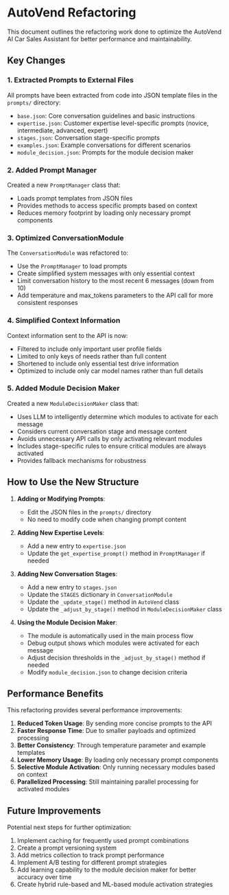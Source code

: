 # AutoVend Refactoring

This document outlines the refactoring work done to optimize the AutoVend AI Car Sales Assistant for better performance and maintainability.

## Key Changes

### 1. Extracted Prompts to External Files

All prompts have been extracted from code into JSON template files in the `prompts/` directory:

- `base.json`: Core conversation guidelines and basic instructions
- `expertise.json`: Customer expertise level-specific prompts (novice, intermediate, advanced, expert)
- `stages.json`: Conversation stage-specific prompts
- `examples.json`: Example conversations for different scenarios
- `module_decision.json`: Prompts for the module decision maker

### 2. Added Prompt Manager

Created a new `PromptManager` class that:
- Loads prompt templates from JSON files
- Provides methods to access specific prompts based on context
- Reduces memory footprint by loading only necessary prompt components

### 3. Optimized ConversationModule

The `ConversationModule` was refactored to:
- Use the `PromptManager` to load prompts
- Create simplified system messages with only essential context
- Limit conversation history to the most recent 6 messages (down from 10)
- Add temperature and max_tokens parameters to the API call for more consistent responses

### 4. Simplified Context Information

Context information sent to the API is now:
- Filtered to include only important user profile fields
- Limited to only keys of needs rather than full content
- Shortened to include only essential test drive information
- Optimized to include only car model names rather than full details

### 5. Added Module Decision Maker

Created a new `ModuleDecisionMaker` class that:
- Uses LLM to intelligently determine which modules to activate for each message
- Considers current conversation stage and message content
- Avoids unnecessary API calls by only activating relevant modules
- Includes stage-specific rules to ensure critical modules are always activated
- Provides fallback mechanisms for robustness

## How to Use the New Structure

1. **Adding or Modifying Prompts**:
   - Edit the JSON files in the `prompts/` directory
   - No need to modify code when changing prompt content

2. **Adding New Expertise Levels**:
   - Add a new entry to `expertise.json`
   - Update the `get_expertise_prompt()` method in `PromptManager` if needed

3. **Adding New Conversation Stages**:
   - Add a new entry to `stages.json`
   - Update the `STAGES` dictionary in `ConversationModule`
   - Update the `_update_stage()` method in `AutoVend` class
   - Update the `_adjust_by_stage()` method in `ModuleDecisionMaker` class

4. **Using the Module Decision Maker**:
   - The module is automatically used in the main process flow
   - Debug output shows which modules were activated for each message
   - Adjust decision thresholds in the `_adjust_by_stage()` method if needed
   - Modify `module_decision.json` to change decision criteria

## Performance Benefits

This refactoring provides several performance improvements:

1. **Reduced Token Usage**: By sending more concise prompts to the API
2. **Faster Response Time**: Due to smaller payloads and optimized processing
3. **Better Consistency**: Through temperature parameter and example templates
4. **Lower Memory Usage**: By loading only necessary prompt components
5. **Selective Module Activation**: Only running necessary modules based on context
6. **Parallelized Processing**: Still maintaining parallel processing for activated modules

## Future Improvements

Potential next steps for further optimization:

1. Implement caching for frequently used prompt combinations
2. Create a prompt versioning system
3. Add metrics collection to track prompt performance
4. Implement A/B testing for different prompt strategies
5. Add learning capability to the module decision maker for better accuracy over time
6. Create hybrid rule-based and ML-based module activation strategies 